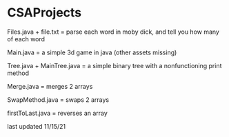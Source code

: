 # CSAProjects

Files.java + file.txt = parse each word in moby dick, and tell you how many of each word

Main.java = a simple 3d game in java (other assets missing)

Tree.java + MainTree.java = a simple binary tree with a nonfunctioning print method

Merge.java = merges 2 arrays

SwapMethod.java = swaps 2 arrays

firstToLast.java = reverses an array

last updated 11/15/21
